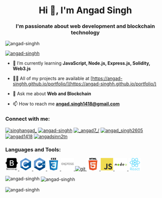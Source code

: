 <h1 align="center">Hi 👋, I'm Angad Singh</h1>
<h3 align="center">I'm passionate about web development and blockchain technology</h3>

<p align="left"> <img src="https://komarev.com/ghpvc/?username=angad-singhh&label=Profile%20views&color=0e75b6&style=flat" alt="angad-singhh" /> </p>

<p align="left"> <a href="https://github.com/ryo-ma/github-profile-trophy"><img src="https://github-profile-trophy.vercel.app/?username=angad-singhh" alt="angad-singhh" /></a> </p>

- 🌱 I’m currently learning **JavaScript, Node.js, Express.js, Solidity, Web3.js**

- 👨‍💻 All of my projects are available at [https://angad-singhh.github.io/portfolio/](https://angad-singhh.github.io/portfolio/)

- 💬 Ask me about **Web and Blockchain**

- 📫 How to reach me **angad.singh1418@gmail.com**

<h3 align="left">Connect with me:</h3>
<p align="left">
<a href="https://twitter.com/singhangad_" target="blank"><img align="center" src="https://raw.githubusercontent.com/rahuldkjain/github-profile-readme-generator/master/src/images/icons/Social/twitter.svg" alt="singhangad_" height="30" width="40" /></a>
<a href="https://linkedin.com/in/angad-singhh" target="blank"><img align="center" src="https://raw.githubusercontent.com/rahuldkjain/github-profile-readme-generator/master/src/images/icons/Social/linked-in-alt.svg" alt="angad-singhh" height="30" width="40" /></a>
<a href="https://instagram.com/_angad7_/" target="blank"><img align="center" src="https://raw.githubusercontent.com/rahuldkjain/github-profile-readme-generator/master/src/images/icons/Social/instagram.svg" alt="_angad7_/" height="30" width="40" /></a>
<a href="https://www.hackerrank.com/angad_singh2605" target="blank"><img align="center" src="https://raw.githubusercontent.com/rahuldkjain/github-profile-readme-generator/master/src/images/icons/Social/hackerrank.svg" alt="angad_singh2605" height="30" width="40" /></a>
<a href="https://www.leetcode.com/angad1418" target="blank"><img align="center" src="https://raw.githubusercontent.com/rahuldkjain/github-profile-readme-generator/master/src/images/icons/Social/leet-code.svg" alt="angad1418" height="30" width="40" /></a>
<a href="https://auth.geeksforgeeks.org/user/angadsinn2tn" target="blank"><img align="center" src="https://raw.githubusercontent.com/rahuldkjain/github-profile-readme-generator/master/src/images/icons/Social/geeks-for-geeks.svg" alt="angadsinn2tn" height="30" width="40" /></a>
</p>

<h3 align="left">Languages and Tools:</h3>
<p align="left"> <a href="https://getbootstrap.com" target="_blank" rel="noreferrer"> <img src="https://raw.githubusercontent.com/devicons/devicon/master/icons/bootstrap/bootstrap-plain-wordmark.svg" alt="bootstrap" width="40" height="40"/> </a> <a href="https://www.cprogramming.com/" target="_blank" rel="noreferrer"> <img src="https://raw.githubusercontent.com/devicons/devicon/master/icons/c/c-original.svg" alt="c" width="40" height="40"/> </a> <a href="https://www.w3schools.com/cpp/" target="_blank" rel="noreferrer"> <img src="https://raw.githubusercontent.com/devicons/devicon/master/icons/cplusplus/cplusplus-original.svg" alt="cplusplus" width="40" height="40"/> </a> <a href="https://www.w3schools.com/css/" target="_blank" rel="noreferrer"> <img src="https://raw.githubusercontent.com/devicons/devicon/master/icons/css3/css3-original-wordmark.svg" alt="css3" width="40" height="40"/> </a> <a href="https://expressjs.com" target="_blank" rel="noreferrer"> <img src="https://raw.githubusercontent.com/devicons/devicon/master/icons/express/express-original-wordmark.svg" alt="express" width="40" height="40"/> </a> <a href="https://git-scm.com/" target="_blank" rel="noreferrer"> <img src="https://www.vectorlogo.zone/logos/git-scm/git-scm-icon.svg" alt="git" width="40" height="40"/> </a> <a href="https://www.w3.org/html/" target="_blank" rel="noreferrer"> <img src="https://raw.githubusercontent.com/devicons/devicon/master/icons/html5/html5-original-wordmark.svg" alt="html5" width="40" height="40"/> </a> <a href="https://developer.mozilla.org/en-US/docs/Web/JavaScript" target="_blank" rel="noreferrer"> <img src="https://raw.githubusercontent.com/devicons/devicon/master/icons/javascript/javascript-original.svg" alt="javascript" width="40" height="40"/> </a> <a href="https://nodejs.org" target="_blank" rel="noreferrer"> <img src="https://raw.githubusercontent.com/devicons/devicon/master/icons/nodejs/nodejs-original-wordmark.svg" alt="nodejs" width="40" height="40"/> </a> <a href="https://reactjs.org/" target="_blank" rel="noreferrer"> <img src="https://raw.githubusercontent.com/devicons/devicon/master/icons/react/react-original-wordmark.svg" alt="react" width="40" height="40"/> </a> </p>

<p><img align="left" src="https://github-readme-stats.vercel.app/api/top-langs?username=angad-singhh&show_icons=true&locale=en&layout=compact" alt="angad-singhh" /></p>

<p>&nbsp;<img align="center" src="https://github-readme-stats.vercel.app/api?username=angad-singhh&show_icons=true&locale=en" alt="angad-singhh" /></p>

<p><img align="center" src="https://github-readme-streak-stats.herokuapp.com/?user=angad-singhh&" alt="angad-singhh" /></p>

